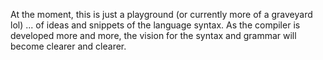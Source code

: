 At the moment, this is just a playground (or currently more of a graveyard lol) ... of ideas and snippets of the language syntax. 
As the compiler is developed more and more, the vision for the syntax and grammar will become clearer and clearer. 
